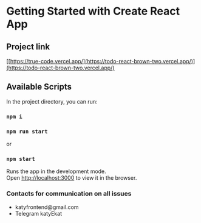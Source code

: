 # Getting Started with Create React App

## Project link

[[https://true-code.vercel.app/](https://todo-react-brown-two.vercel.app/)](https://todo-react-brown-two.vercel.app/)

## Available Scripts

In the project directory, you can run:

### `npm i`

### `npm run start`

or

### `npm start`

Runs the app in the development mode.\
Open [http://localhost:3000](http://localhost:3000) to view it in the browser.

### Contacts for communication on all issues

<ul>
    <li>katyfrontend@gmail.com</li>
    <li>Telegram katyEkat</li>
</ul>

